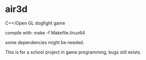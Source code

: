air3d
=====

C++/Open GL  dogfight game

compile with:
make -f Makefile.linux64

some dependencies might be needed.

This is for a school project in game programming, bugs still exists.
